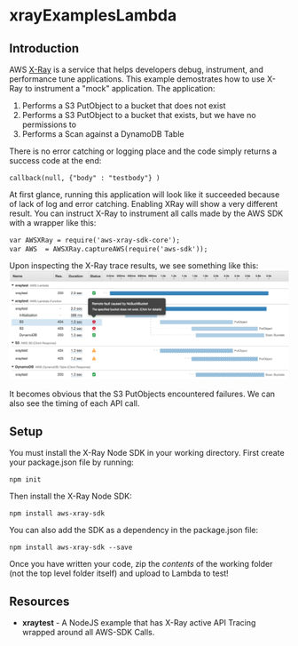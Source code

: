 # xrayExamplesLambda

## Introduction
AWS  [X-Ray](https://aws.amazon.com/xray/) is a service that helps developers debug, instrument, and performance tune applications.
This example demostrates how to use X-Ray to instrument a "mock" application. The application:

1. Performs a S3 PutObject to a bucket that does not exist
2. Performs a S3 PutObject to a bucket that exists, but we have no permissions to
3. Performs a Scan against a DynamoDB Table

There is no error catching or logging place and the code simply returns a success code at the end:

```node
callback(null, {"body" : "testbody"} )
```

At first glance,  running this application will look like it succeeded because of lack of log and error catching.
Enabling XRay will show a very different result. You can instruct X-Ray to instrument all calls made by the AWS SDK with a wrapper like this:

```node
var AWSXRay = require('aws-xray-sdk-core');
var AWS  = AWSXRay.captureAWS(require('aws-sdk'));
```

Upon inspecting the X-Ray trace results, we see something like this:
![SAM Local Start API](media/xray.png)

It becomes obvious that the S3 PutObjects encountered failures. We can also see the timing of each API call.

## Setup

You must install the X-Ray Node SDK in your working directory. First create your package.json file by running:

```
npm init
```

Then install the X-Ray Node SDK:

```
npm install aws-xray-sdk
```

You can also add the SDK as a dependency in the package.json file:

```
npm install aws-xray-sdk --save
```

Once you have written your code, zip the *contents* of the working folder (not the top level folder itself) and upload to Lambda to test!

## Resources

- **xraytest** - A NodeJS example that has X-Ray active API Tracing wrapped around all AWS-SDK Calls.